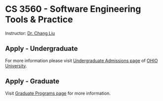 # CS 3560 - Software Engineering Tools & Practice

Instructor: [Dr. Chang Liu](https://www.ohio.edu/engineering/about/people/liuc)

## Apply - Undergraduate

For more information please visit [Undergraduate Admissions page](https://www.ohio.edu/admissions/) of [OHIO University](https://www.ohio.edu).

## Apply - Graduate

Visit [Graduate Programs page](https://www.ohio.edu/graduate/apply) for more information.
